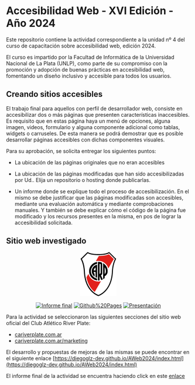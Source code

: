 # Accesibilidad Web - XVI Edición - Año 2024

Este repositorio contiene la actividad correspondiente a la unidad nº 4 del curso de capacitación sobre accesibilidad web, edición 2024.

El curso es impartido por la Facultad de Informática de la Universidad Nacional de La Plata (UNLP), como parte de su compromiso con la promoción y adopción de buenas prácticas en accesibilidad web, fomentando un diseño inclusivo y accesible para todos los usuarios.

## Creando sitios accesibles

El trabajo final para aquellos con perfil de desarrollador web, consiste en accesibilizar dos o más páginas que presenten características inaccesibles. Es requisito que en estas página haya un menú de opciones, alguna imagen, videos, formulario y alguna componente adicional como tablas, widgets o carruseles. De esta manera se podrá demostrar que es posible desarrollar páginas accesibles con dichas componentes visuales.

Para su aprobación, se solicita entregar los siguientes puntos:

-   La ubicación de las páginas originales que no eran accesibles

-   La ubicación de las páginas modificadas que han sido accesibilizadas por Ud.. Elija un repositorio o hosting donde publicarlas.

-   Un informe donde se explique todo el proceso de accesibilización. En el mismo se debe justificar que las páginas modificadas son accesibles, mediante una evaluación automática y mediante comprobaciones manuales. Y también se debe explicar cómo el código de la página fue modificado y los recursos presentes en la misma, en pos de lograr la accesibilidad solicitada.

## Sitio web investigado

<p align="center">
<a href="https://www.cariverplate.com.ar/" target="_blank" aria-label="River Plate sitio oficial"><img src="https://raw.githubusercontent.com/diegoglz-dev/AWeb2024/refs/heads/main/img/logo-river.png" alt="River Plate Logo"></a>
</p>

<p align="center">
<a href="https://github.com/diegoglz-dev/AWeb2024/blob/main/Informe%20unidad%204%20-%20Capacitaci%C3%B3n%20en%20Accesibilidad%20Web%202024.pdf" target="_blank" aria-label="Informe final"><img src="https://img.shields.io/badge/Informe%20Final-EC1C24?logo=adobeacrobatreader&logoColor=fff&style=flat" alt="Informe final"></a>
<a href="https://diegoglz-dev.github.io/AWeb2024/index.html" target="_blank" aria-label="Github Pages"><img src="https://img.shields.io/badge/Github%20Pages-181717?logo=github&logoColor=fff&style=flat" alt="Github%20Pages"></a>
<a href="https://github.com/diegoglz-dev/AWeb2024/blob/main/Presentaci%C3%B3n%20unidad%204%20-%20Curso%20accesibilidad%20web.pdf" target="_blank" aria-label="Presentación"><img src="https://img.shields.io/badge/Presentación-EC1C24?logo=adobeacrobatreader&logoColor=fff&style=flat" alt="Presentación"></a>
</p>

Para la actividad se seleccionaron las siguientes secciones del sitio web oficial del Club Atlético River Plate:

-   [cariverplate.com.ar](https://www.cariverplate.com.ar/)
-   [cariverplate.com.ar/marketing](https://www.cariverplate.com.ar/marketing)

El desarrollo y propuestas de mejoras de las mismas se puede encontrar en el siguiente enlace [https://diegoglz-dev.github.io/AWeb2024/index.html](https://diegoglz-dev.github.io/AWeb2024/index.html)

El informe final de la actividad se encuentra haciendo click en este [enlace](https://github.com/diegoglz-dev/AWeb2024/blob/main/Informe%20unidad%204%20-%20Capacitaci%C3%B3n%20en%20Accesibilidad%20Web%202024.pdf)
